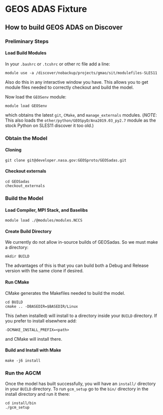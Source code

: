 # GEOS ADAS Fixture

## How to build GEOS ADAS on Discover

### Preliminary Steps

#### Load Build Modules

In your `.bashrc` or `.tcshrc` or other rc file add a line:
```
module use -a /discover/nobackup/projects/gmao/sit/modulefiles-SLES11
```
Also do this in any interactive window you have. This allows you to get module files needed to correctly checkout and build the model.

Now load the `GEOSenv` module:
```
module load GEOSenv
```
which obtains the latest `git`, `CMake`, and `manage_externals` modules. (*NOTE*: This also loads the `other/python/GEOSpyD/Ana2019.03_py2.7` module as the stock Python on SLES11 discover it too old.)

### Obtain the Model

#### Cloning

```
git clone git@developer.nasa.gov:GEOSproto/GEOSadas.git
```

#### Checkout externals
```
cd GEOSadas
checkout_externals
```

### Build the Model

#### Load Compiler, MPI Stack, and Baselibs
```
module load ./@modules/modules.NCCS
```

#### Create Build Directory
We currently do not allow in-source builds of GEOSadas. So we must make a directory:
```
mkdir BUILD
```
The advantages of this is that you can build both a Debug and Release version with the same clone if desired.

#### Run CMake
CMake generates the Makefiles needed to build the model.
```
cd BUILD
cmake .. -DBASEDIR=$BASEDIR/Linux
```
This (when installed) will install to a directory inside your `BUILD` directory. If you prefer to install elsewhere add:
```
-DCMAKE_INSTALL_PREFIX=<path>
```
and CMake will install there.

#### Build and Install with Make
```
make -j6 install
```

### Run the AGCM

Once the model has built successfully, you will have an `install/` directory in your `BUILD` directory. To run `gcm_setup` go to the `bin/` directory in the install directory and run it there:
```
cd install/bin
./gcm_setup
```
